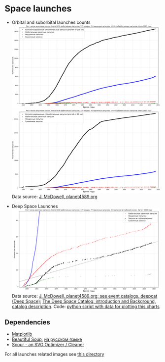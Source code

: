 # Space launches

* Orbital and suborbital launches counts
![Orbital and suborbital (apogee <100km) launches counts](../../../plots/launches/launches-orb-suborb-100km.png "Orbital and suborbital (apogee <100km) launches counts. Special list of marginal (orbital-energy) launches and Orbital Launch Failures are also included")
![Orbital and suborbital (apogee <80km) launches counts](../../../plots/launches/launches-orb-suborb-80km.png "Orbital and suborbital (apogee <80km) launches counts. Special list of marginal (orbital-energy) launches and Orbital Launch Failures are also included")
Data source: [J. McDowell, planet4589.org](https://planet4589.org/space/gcat/web/launch/ldes.html)

* Deep Space Launches
![Deep space launches counts](../../../plots/launches/launches-orb-deep-regressfit.png "Deep space launches counts with linear regression fit. Special list of marginal (orbital-energy) launches and Orbital Launch Failures are also included")
Data source: [J. McDowell, planet4589.org; see event catalogs, deepcat (Deep Space)](https://planet4589.org/space/gcat/web/cat/);
[The Deep Space Catalog: introduction and Background, catalog description](https://www.planet4589.org/space/deepcat/).
Code: [python script with data for plotting this charts](./plot_launches_orb_suborb_graph.py)

## Dependencies

* [Matplotlib](https://matplotlib.org/)
* [Beautiful Soup](https://www.crummy.com/software/BeautifulSoup/bs4/doc/), [на русском языке](https://www.crummy.com/software/BeautifulSoup/bs4/doc.ru/)
* [Scour - an SVG Optimizer / Cleaner](https://github.com/scour-project/scour)

For all launches related images see [this directory](../../../plots/launches/)
